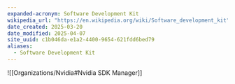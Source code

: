 ```yaml
---
expanded-acronym: Software Development Kit
wikipedia_url: "https://en.wikipedia.org/wiki/Software_development_kit"
date_created: 2025-03-20
date_modified: 2025-04-07
site_uuid: c1b046da-e1a2-4400-9654-621fdd6bed79
aliases:
  - Software Development Kit
---
```


![[Organizations/Nvidia#Nvidia SDK Manager]]